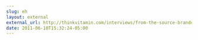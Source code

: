 ```yaml
---
slug: eh
layout: external
external_url: http://thinkvitamin.com/interviews/from-the-source-brandon-mathis/
date: 2011-06-10T15:32:24-05:00
---
```

